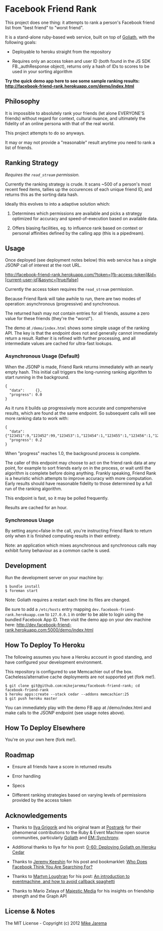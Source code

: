# Facebook Friend Rank

This project does one thing: it attempts to rank a person's Facebook friend list from "best friend" to "worst friend".

It is a stand-alone ruby-based web service, built on top of [Goliath](http://goliath.io), with the following goals:

* Deployable to heroku straight from the repository

* Requires only an access token and user ID (both found in the JS SDK FB._authResponse object), returns only a hash of 
  IDs to scores to be used in your sorting algorithm

**Try the quick demo app here to see some sample ranking results: 
http://facebook-friend-rank.herokuapp.com/demo/index.html**


## Philosophy

It is impossible to absolutely rank your friends (let alone EVERYONE'S friends) without regard for
context, cultural nuance, and ultimately the fidelity of an online persona with that of the real world.

This project attempts to do so anyways.

It may or may not provide a "reasonable" result anytime you need to rank a list of friends.


## Ranking Strategy

*Requires the `read_stream` permission.*

Currently the ranking strategy is crude. It scans ~500 of a person's most 
recent feed items, tallies up the occurences of each unique friend ID, and
returns this as the sorting data hash.

Ideally this evolves to into a adaptive solution which:

1. Determines which permissions are available and picks a strategy optimized
   for accuracy and speed-of-execution based on available data.

2. Offers biasing facilities, eg. to influence rank based on context or
   personal affinities defined by the calling app (this is a pipedream).


## Usage

Once deployed (see deployment notes below) this web service has a single JSONP call of interest at the root URL.

http://facebook-friend-rank.herokuapp.com/?token=[fb-access-token]&id=[current-user-id]&async=[true/false]

Currently the access token requires the `read_stream` permission.

Because Friend Rank will take awhile to run, there are two modes of operation: asynchronous (progressive) and synchronous.

The returned hash may not contain entries for all friends, assume a zero value for these friends (they're the "worst").

The demo at `/demo/index.html` shows some simple usage of the ranking API. The key is that the endpoint does not
and generally cannot immediately return a result. Rather it is refined with further processing, and all intermediate
values are cached for ultra-fast lookups.

### Asynchronous Usage (Default)

When the JSONP is made, Friend Rank returns immediately with an nearly empty hash. This initial call triggers
the long-running ranking algorithm to start running in the background.

    {
      "data":     {},
      "progress": 0.0
    }

As it runs it builds up progressively more accurate and comprehensive results, which are found at the same endpoint.
So subsequent calls will see more ranking data to work with:

    {
      "data":     {"123451":9,"123452":99,"123453":1,"123454":1,"123455":1,"123456":1,"123457":1,"123458":2,"123459":2},
      "progress": 0.2
    }

When "progress" reaches 1.0, the background process is complete.

The caller of this endpoint may choose to act on the friend rank data at any point, for example to sort
friends early on in the process, or wait until the algorithm is complete before doing anything. Frankly speaking, 
Friend Rank is a heuristic which attempts to improve accuracy with more computation. Early results should have
reasonable fidelity to those determined by a full run of the ranking algorithm.

This endpoint is fast, so it may be polled frequently.

Results are cached for an hour.

### Synchronous Usage

By setting async=false in the call, you're instructing Friend Rank to return only when it is finished computing
results in their entirety.

Note: an application which mixes asynchronous and synchronous calls may exhibit funny behaviour as a common cache is used.


## Development

Run the development server on your machine by:

    $ bundle install
    $ foreman start

Note: Goliath requires a restart each time its files are changed.

Be sure to add a `/etc/hosts` entry mapping `dev.facebook-friend-rank.herokuapp.com` to `127.0.0.1` in
order to be able to login using the bundled Facebook App ID. Then visit the demo app on your dev machine here:
http://dev.facebook-friend-rank.herokuapp.com:5000/demo/index.html


## How To Deploy To Heroku

The following assumes you have a Heroku account in good standing, and have configured your development environment.

This repository is configured to use Memcachier out of the box. Cacheless/alternative cache deployments are not
supported yet (fork me!).
    
    $ git clone git@github.com:mikejarema/facebook-friend-rank; cd facebook-friend-rank
    $ heroku apps:create --stack cedar --addons memcachier:25
    $ git push heroku master
    
You can immediately play with the demo FB app at /demo/index.html and make calls to the JSONP endpoint 
(see usage notes above).


## How To Deploy Elsewhere

You're on your own here (fork me!).


## Roadmap

* Ensure all friends have a score in returned results

* Error handling

* Specs

* Different ranking strategies based on varying levels of permissions provided by the access token


## Acknowledgements

* Thanks to [Ilya Grigorik](http://igvita.com) and his original team at [Postrank](http://postrank.com) 
  for their phenomenal contributions to the Ruby & Event Machine open source communities, particularly 
  [Goliath](http://goliath.io) and [EM::Synchrony](https://github.com/igrigorik/em-synchrony).

* Additional thanks to Ilya for his post: 
  [0-60: Deploying Goliath on Heroku Cedar](http://www.igvita.com/2011/06/02/0-60-deploying-goliath-on-heroku-cedar/)

* Thanks to [Jeremy Keeshin](http://thekeesh.com/) for his post and bookmarklet: 
  [Who Does Facebook Think You Are Searching For?](http://thekeesh.com/2011/08/who-does-facebook-think-you-are-searching-for/)

* Thanks to [Martyn Loughran](http://mloughran.com/) for his post:
  [An introduction to eventmachine, and how to avoid callback spaghetti](http://rubylearning.com/blog/2010/10/01/an-introduction-to-eventmachine-and-how-to-avoid-callback-spaghetti/)

* Thanks to Mario Zelaya of [Majestic Media](http://www.majesticmedia.ca) for his insights on friendship strength
  and the Graph API


## License & Notes

The MIT License - Copyright (c) 2012 [Mike Jarema](http://mikejarema.com)
